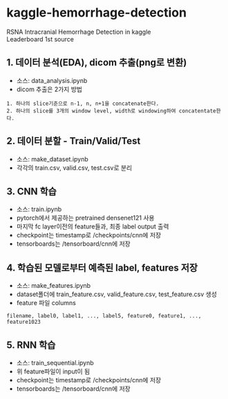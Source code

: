 # kaggle-hemorrhage-detection
RSNA Intracranial Hemorrhage Detection in kaggle<br>
Leaderboard 1st source

## 1. 데이터 분석(EDA), dicom 추출(png로 변환)
* 소스: data_analysis.ipynb
* dicom 추출은 2가지 방법
```
1. 하나의 slice기준으로 n-1, n, n+1을 concatenate한다.
2. 하나의 slice를 3개의 window level, width로 windowing하여 concatentate한다.
```

## 2. 데이터 분할 - Train/Valid/Test
* 소스: make_dataset.ipynb
* 각각의 train.csv, valid.csv, test.csv로 분리

## 3. CNN 학습
* 소스: train.ipynb
* pytorch에서 제공하는 pretrained densenet121 사용
* 마지막 fc layer이전의 feature들과, 최종 label output 출력
* checkpoint는 timestamp로 /checkpoints/cnn에 저장
* tensorboards는 /tensorboard/cnn에 저장

## 4. 학습된 모델로부터 예측된 label, features 저장
* 소스: make_features.ipynb
* dataset폴더에 train_feature.csv, valid_feature.csv, test_feature.csv 생성
* feature 파일 columns
```
filename, label0, label1, ..., label5, feature0, feature1, ..., feature1023
```

## 5. RNN 학습
* 소스: train_sequential.ipynb
* 위 feature파일이 input이 됨
* checkpoint는 timestamp로 /checkpoints/cnn에 저장
* tensorboards는 /tensorboard/cnn에 저장

